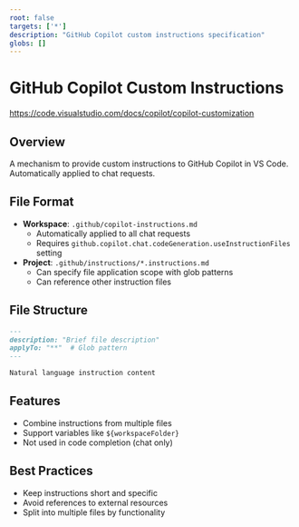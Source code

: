 ```yaml
---
root: false
targets: ['*']
description: "GitHub Copilot custom instructions specification"
globs: []
---
```


# GitHub Copilot Custom Instructions

https://code.visualstudio.com/docs/copilot/copilot-customization

## Overview
A mechanism to provide custom instructions to GitHub Copilot in VS Code. Automatically applied to chat requests.

## File Format
- **Workspace**: `.github/copilot-instructions.md`
  - Automatically applied to all chat requests
  - Requires `github.copilot.chat.codeGeneration.useInstructionFiles` setting
- **Project**: `.github/instructions/*.instructions.md`
  - Can specify file application scope with glob patterns
  - Can reference other instruction files

## File Structure
```markdown
---
description: "Brief file description"
applyTo: "**"  # Glob pattern
---

Natural language instruction content
```

## Features
- Combine instructions from multiple files
- Support variables like `${workspaceFolder}`
- Not used in code completion (chat only)

## Best Practices
- Keep instructions short and specific
- Avoid references to external resources
- Split into multiple files by functionality